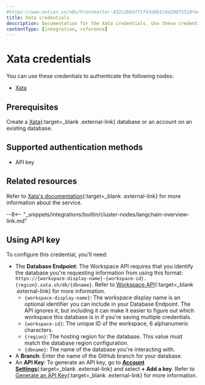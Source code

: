 ```yaml
---
#https://www.notion.so/n8n/Frontmatter-432c2b8dff1f43d4b1c8d20075510fe4
title: Xata credentials
description: Documentation for the Xata credentials. Use these credentials to authenticate Xata in n8n, a workflow automation platform.
contentType: [integration, reference]
---
```


# Xata credentials

You can use these credentials to authenticate the following nodes:

* [Xata](/integrations/builtin/cluster-nodes/sub-nodes/n8n-nodes-langchain.memoryxata.md)

## Prerequisites

Create a [Xata](https://xata.io/){:target=_blank .external-link} database or an account on an existing database.

## Supported authentication methods

- API key

## Related resources

Refer to [Xata's documentation](https://xata.io/docs/rest-api/authentication){:target=_blank .external-link} for more information about the service.

--8<-- "_snippets/integrations/builtin/cluster-nodes/langchain-overview-link.md"

## Using API key

To configure this credential, you'll need:

- The **Database Endpoint**: The Workspace API requires that you identify the database you're requesting information from using this format: `https://{workspace-display-name}-{workspace-id}.{region}.xata.sh/db/{dbname}`. Refer to [Workspace API](https://xata.io/docs/rest-api#workspace-api){:target=_blank .external-link} for more information.
    - `{workspace-display-name}`: The workspace display name is an optional identifier you can include in your Database Endpoint. The API ignores it, but including it can make it easier to figure out which workspace this database is in if you're saving multiple credentials.
    - `{workspace-id}`: The unique ID of the workspace, 6 alphanumeric characters.
    - `{region}`: The hosting region for the database. This value must match the database region configuration.
    - `{dbname}`: The name of the database you're interacting with.
- A **Branch**: Enter the name of the GitHub branch for your database.
- An **API Key**: To generate an API key, go to [**Account Settings**](https://app.xata.io/settings){:target=_blank .external-link} and select **+ Add a key**. Refer to [Generate an API Key](https://xata.io/docs/rest-api#generate-an-api-key){:target=_blank .external-link} for more information.